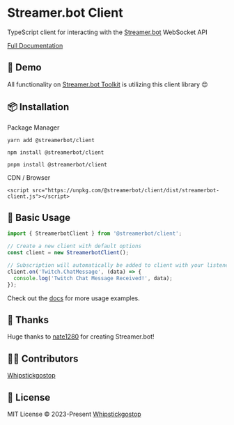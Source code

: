 # Streamer.bot Client

TypeScript client for interacting with the [Streamer.bot](https://streamer.bot) WebSocket API

[Full Documentation](https://streamerbot.github.io/client/)

## 🌈 Demo
All functionality on [Streamer.bot Toolkit](https://toolkit.streamer.bot) is utilizing this client library 😍

## 📦 Installation

Package Manager

```
yarn add @streamerbot/client

npm install @streamerbot/client

pnpm install @streamerbot/client
```

CDN / Browser

```
<script src="https://unpkg.com/@streamerbot/client/dist/streamerbot-client.js"></script>
```

## 🦄 Basic Usage

```ts
import { StreamerbotClient } from '@streamerbot/client';

// Create a new client with default options
const client = new StreamerbotClient();

// Subscription will automatically be added to client with your listener function
client.on('Twitch.ChatMessage', (data) => {
  console.log('Twitch Chat Message Received!', data);
});
```

Check out the [docs](https://streamerbot.github.io/client/) for more usage examples.

## 🌸 Thanks

Huge thanks to [nate1280](https://github.com/nate1280) for creating Streamer.bot!

## 👨‍🚀 Contributors
[Whipstickgostop](https://github.com/whipstickgostop)

## 📄 License
MIT License © 2023-Present [Whipstickgostop](https://github.com/whipstickgostop)